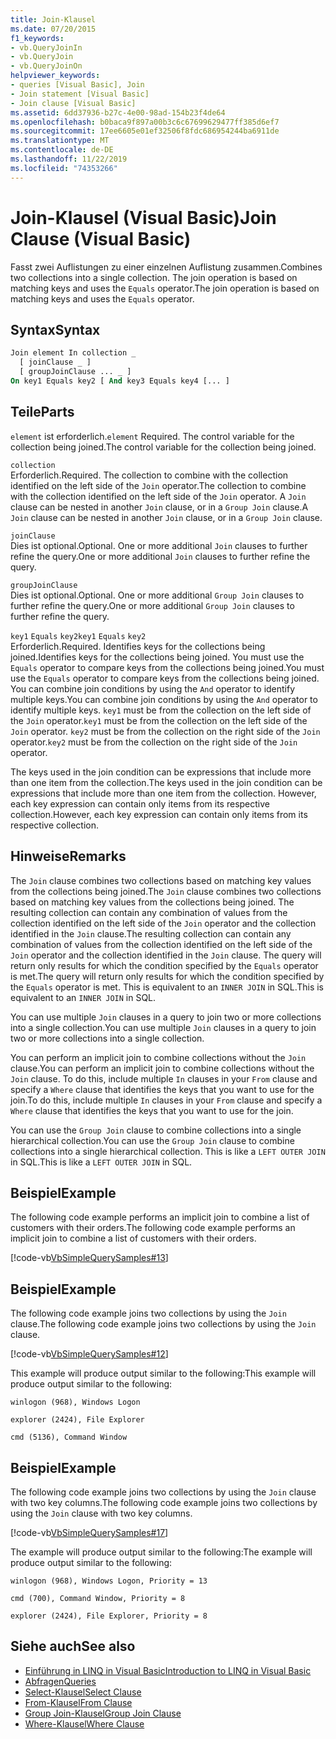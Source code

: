 ```yaml
---
title: Join-Klausel
ms.date: 07/20/2015
f1_keywords:
- vb.QueryJoinIn
- vb.QueryJoin
- vb.QueryJoinOn
helpviewer_keywords:
- queries [Visual Basic], Join
- Join statement [Visual Basic]
- Join clause [Visual Basic]
ms.assetid: 6dd37936-b27c-4e00-98ad-154b23f4de64
ms.openlocfilehash: b0baca9f897a00b3c6c67699629477ff385d6ef7
ms.sourcegitcommit: 17ee6605e01ef32506f8fdc686954244ba6911de
ms.translationtype: MT
ms.contentlocale: de-DE
ms.lasthandoff: 11/22/2019
ms.locfileid: "74353266"
---
```

# <a name="join-clause-visual-basic"></a><span data-ttu-id="a379c-102">Join-Klausel (Visual Basic)</span><span class="sxs-lookup"><span data-stu-id="a379c-102">Join Clause (Visual Basic)</span></span>

<span data-ttu-id="a379c-103">Fasst zwei Auflistungen zu einer einzelnen Auflistung zusammen.</span><span class="sxs-lookup"><span data-stu-id="a379c-103">Combines two collections into a single collection.</span></span> <span data-ttu-id="a379c-104">The join operation is based on matching keys and uses the `Equals` operator.</span><span class="sxs-lookup"><span data-stu-id="a379c-104">The join operation is based on matching keys and uses the `Equals` operator.</span></span>

## <a name="syntax"></a><span data-ttu-id="a379c-105">Syntax</span><span class="sxs-lookup"><span data-stu-id="a379c-105">Syntax</span></span>

```vb
Join element In collection _
  [ joinClause _ ]
  [ groupJoinClause ... _ ]
On key1 Equals key2 [ And key3 Equals key4 [... ]
```

## <a name="parts"></a><span data-ttu-id="a379c-106">Teile</span><span class="sxs-lookup"><span data-stu-id="a379c-106">Parts</span></span>

<span data-ttu-id="a379c-107">`element` ist erforderlich.</span><span class="sxs-lookup"><span data-stu-id="a379c-107">`element` Required.</span></span> <span data-ttu-id="a379c-108">The control variable for the collection being joined.</span><span class="sxs-lookup"><span data-stu-id="a379c-108">The control variable for the collection being joined.</span></span>

`collection`  
<span data-ttu-id="a379c-109">Erforderlich.</span><span class="sxs-lookup"><span data-stu-id="a379c-109">Required.</span></span> <span data-ttu-id="a379c-110">The collection to combine with the collection identified on the left side of the `Join` operator.</span><span class="sxs-lookup"><span data-stu-id="a379c-110">The collection to combine with the collection identified on the left side of the `Join` operator.</span></span> <span data-ttu-id="a379c-111">A `Join` clause can be nested in another `Join` clause, or in a `Group Join` clause.</span><span class="sxs-lookup"><span data-stu-id="a379c-111">A `Join` clause can be nested in another `Join` clause, or in a `Group Join` clause.</span></span>

`joinClause`  
<span data-ttu-id="a379c-112">Dies ist optional.</span><span class="sxs-lookup"><span data-stu-id="a379c-112">Optional.</span></span> <span data-ttu-id="a379c-113">One or more additional `Join` clauses to further refine the query.</span><span class="sxs-lookup"><span data-stu-id="a379c-113">One or more additional `Join` clauses to further refine the query.</span></span>

`groupJoinClause`  
<span data-ttu-id="a379c-114">Dies ist optional.</span><span class="sxs-lookup"><span data-stu-id="a379c-114">Optional.</span></span> <span data-ttu-id="a379c-115">One or more additional `Group Join` clauses to further refine the query.</span><span class="sxs-lookup"><span data-stu-id="a379c-115">One or more additional `Group Join` clauses to further refine the query.</span></span>

<span data-ttu-id="a379c-116">`key1` `Equals` `key2`</span><span class="sxs-lookup"><span data-stu-id="a379c-116">`key1` `Equals` `key2`</span></span>  
<span data-ttu-id="a379c-117">Erforderlich.</span><span class="sxs-lookup"><span data-stu-id="a379c-117">Required.</span></span> <span data-ttu-id="a379c-118">Identifies keys for the collections being joined.</span><span class="sxs-lookup"><span data-stu-id="a379c-118">Identifies keys for the collections being joined.</span></span> <span data-ttu-id="a379c-119">You must use the `Equals` operator to compare keys from the collections being joined.</span><span class="sxs-lookup"><span data-stu-id="a379c-119">You must use the `Equals` operator to compare keys from the collections being joined.</span></span> <span data-ttu-id="a379c-120">You can combine join conditions by using the `And` operator to identify multiple keys.</span><span class="sxs-lookup"><span data-stu-id="a379c-120">You can combine join conditions by using the `And` operator to identify multiple keys.</span></span> <span data-ttu-id="a379c-121">`key1` must be from the collection on the left side of the `Join` operator.</span><span class="sxs-lookup"><span data-stu-id="a379c-121">`key1` must be from the collection on the left side of the `Join` operator.</span></span> <span data-ttu-id="a379c-122">`key2` must be from the collection on the right side of the `Join` operator.</span><span class="sxs-lookup"><span data-stu-id="a379c-122">`key2` must be from the collection on the right side of the `Join` operator.</span></span>

<span data-ttu-id="a379c-123">The keys used in the join condition can be expressions that include more than one item from the collection.</span><span class="sxs-lookup"><span data-stu-id="a379c-123">The keys used in the join condition can be expressions that include more than one item from the collection.</span></span> <span data-ttu-id="a379c-124">However, each key expression can contain only items from its respective collection.</span><span class="sxs-lookup"><span data-stu-id="a379c-124">However, each key expression can contain only items from its respective collection.</span></span>

## <a name="remarks"></a><span data-ttu-id="a379c-125">Hinweise</span><span class="sxs-lookup"><span data-stu-id="a379c-125">Remarks</span></span>

<span data-ttu-id="a379c-126">The `Join` clause combines two collections based on matching key values from the collections being joined.</span><span class="sxs-lookup"><span data-stu-id="a379c-126">The `Join` clause combines two collections based on matching key values from the collections being joined.</span></span> <span data-ttu-id="a379c-127">The resulting collection can contain any combination of values from the collection identified on the left side of the `Join` operator and the collection identified in the `Join` clause.</span><span class="sxs-lookup"><span data-stu-id="a379c-127">The resulting collection can contain any combination of values from the collection identified on the left side of the `Join` operator and the collection identified in the `Join` clause.</span></span> <span data-ttu-id="a379c-128">The query will return only results for which the condition specified by the `Equals` operator is met.</span><span class="sxs-lookup"><span data-stu-id="a379c-128">The query will return only results for which the condition specified by the `Equals` operator is met.</span></span> <span data-ttu-id="a379c-129">This is equivalent to an `INNER JOIN` in SQL.</span><span class="sxs-lookup"><span data-stu-id="a379c-129">This is equivalent to an `INNER JOIN` in SQL.</span></span>

<span data-ttu-id="a379c-130">You can use multiple `Join` clauses in a query to join two or more collections into a single collection.</span><span class="sxs-lookup"><span data-stu-id="a379c-130">You can use multiple `Join` clauses in a query to join two or more collections into a single collection.</span></span>

<span data-ttu-id="a379c-131">You can perform an implicit join to combine collections without the `Join` clause.</span><span class="sxs-lookup"><span data-stu-id="a379c-131">You can perform an implicit join to combine collections without the `Join` clause.</span></span> <span data-ttu-id="a379c-132">To do this, include multiple `In` clauses in your `From` clause and specify a `Where` clause that identifies the keys that you want to use for the join.</span><span class="sxs-lookup"><span data-stu-id="a379c-132">To do this, include multiple `In` clauses in your `From` clause and specify a `Where` clause that identifies the keys that you want to use for the join.</span></span>

<span data-ttu-id="a379c-133">You can use the `Group Join` clause to combine collections into a single hierarchical collection.</span><span class="sxs-lookup"><span data-stu-id="a379c-133">You can use the `Group Join` clause to combine collections into a single hierarchical collection.</span></span> <span data-ttu-id="a379c-134">This is like a `LEFT OUTER JOIN` in SQL.</span><span class="sxs-lookup"><span data-stu-id="a379c-134">This is like a `LEFT OUTER JOIN` in SQL.</span></span>

## <a name="example"></a><span data-ttu-id="a379c-135">Beispiel</span><span class="sxs-lookup"><span data-stu-id="a379c-135">Example</span></span>

<span data-ttu-id="a379c-136">The following code example performs an implicit join to combine a list of customers with their orders.</span><span class="sxs-lookup"><span data-stu-id="a379c-136">The following code example performs an implicit join to combine a list of customers with their orders.</span></span>

[!code-vb[VbSimpleQuerySamples#13](~/samples/snippets/visualbasic/VS_Snippets_VBCSharp/VbSimpleQuerySamples/VB/QuerySamples1.vb#13)]

## <a name="example"></a><span data-ttu-id="a379c-137">Beispiel</span><span class="sxs-lookup"><span data-stu-id="a379c-137">Example</span></span>

<span data-ttu-id="a379c-138">The following code example joins two collections by using the `Join` clause.</span><span class="sxs-lookup"><span data-stu-id="a379c-138">The following code example joins two collections by using the `Join` clause.</span></span>

[!code-vb[VbSimpleQuerySamples#12](~/samples/snippets/visualbasic/VS_Snippets_VBCSharp/VbSimpleQuerySamples/VB/QuerySamples2.vb#12)]

<span data-ttu-id="a379c-139">This example will produce output similar to the following:</span><span class="sxs-lookup"><span data-stu-id="a379c-139">This example will produce output similar to the following:</span></span>

`winlogon (968), Windows Logon`

`explorer (2424), File Explorer`

`cmd (5136), Command Window`

## <a name="example"></a><span data-ttu-id="a379c-140">Beispiel</span><span class="sxs-lookup"><span data-stu-id="a379c-140">Example</span></span>

<span data-ttu-id="a379c-141">The following code example joins two collections by using the `Join` clause with two key columns.</span><span class="sxs-lookup"><span data-stu-id="a379c-141">The following code example joins two collections by using the `Join` clause with two key columns.</span></span>

[!code-vb[VbSimpleQuerySamples#17](~/samples/snippets/visualbasic/VS_Snippets_VBCSharp/VbSimpleQuerySamples/VB/QuerySamples3.vb#17)]

<span data-ttu-id="a379c-142">The example will produce output similar to the following:</span><span class="sxs-lookup"><span data-stu-id="a379c-142">The example will produce output similar to the following:</span></span>

`winlogon (968), Windows Logon, Priority = 13`

`cmd (700), Command Window, Priority = 8`

`explorer (2424), File Explorer, Priority = 8`

## <a name="see-also"></a><span data-ttu-id="a379c-143">Siehe auch</span><span class="sxs-lookup"><span data-stu-id="a379c-143">See also</span></span>

- [<span data-ttu-id="a379c-144">Einführung in LINQ in Visual Basic</span><span class="sxs-lookup"><span data-stu-id="a379c-144">Introduction to LINQ in Visual Basic</span></span>](../../../visual-basic/programming-guide/language-features/linq/introduction-to-linq.md)
- [<span data-ttu-id="a379c-145">Abfragen</span><span class="sxs-lookup"><span data-stu-id="a379c-145">Queries</span></span>](../../../visual-basic/language-reference/queries/index.md)
- [<span data-ttu-id="a379c-146">Select-Klausel</span><span class="sxs-lookup"><span data-stu-id="a379c-146">Select Clause</span></span>](../../../visual-basic/language-reference/queries/select-clause.md)
- [<span data-ttu-id="a379c-147">From-Klausel</span><span class="sxs-lookup"><span data-stu-id="a379c-147">From Clause</span></span>](../../../visual-basic/language-reference/queries/from-clause.md)
- [<span data-ttu-id="a379c-148">Group Join-Klausel</span><span class="sxs-lookup"><span data-stu-id="a379c-148">Group Join Clause</span></span>](../../../visual-basic/language-reference/queries/group-join-clause.md)
- [<span data-ttu-id="a379c-149">Where-Klausel</span><span class="sxs-lookup"><span data-stu-id="a379c-149">Where Clause</span></span>](../../../visual-basic/language-reference/queries/where-clause.md)
